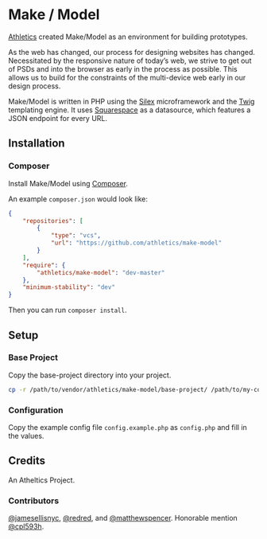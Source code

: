 # Make / Model

[Athletics](http://athleticsnyc.com) created Make/Model as an environment for building prototypes. 

As the web has changed, our process for designing websites has changed. Necessitated by the responsive nature of today’s web, we strive to get out of PSDs and into the browser as early in the process as possible. This allows us to build for the constraints of the multi-device web early in our design process.

Make/Model is written in PHP using the [Silex](http://silex.sensiolabs.org/) microframework and the [Twig](http://twig.sensiolabs.org/) templating engine. It uses [Squarespace](http://blog.squarespace.com/blog/your-data-everywhere) as a datasource, which features a JSON endpoint for every URL.

## Installation 

### Composer

Install Make/Model using [Composer](https://getcomposer.org/). 

An example `composer.json` would look like:

```json
{
	"repositories": [
		{
			"type": "vcs",
			"url": "https://github.com/athletics/make-model"
		}
	],
	"require": {
		"athletics/make-model": "dev-master"
	},
	"minimum-stability": "dev"
}
```

Then you can run `composer install`.

## Setup

### Base Project

Copy the base-project directory into your project. 

```bash
cp -r /path/to/vendor/athletics/make-model/base-project/ /path/to/my-cool-project/
```

### Configuration

Copy the example config file `config.example.php` as `config.php` and fill in the values.

## Credits

An Atheltics Project.

### Contributors

[@jamesellisnyc](https://github.com/jamesellisnyc), [@redred](https://github.com/redred), and [@matthewspencer](https://github.com/matthewspencer). Honorable mention [@cpl593h](http://www.youtube.com/watch?v=CMBeqNfYEYY).
